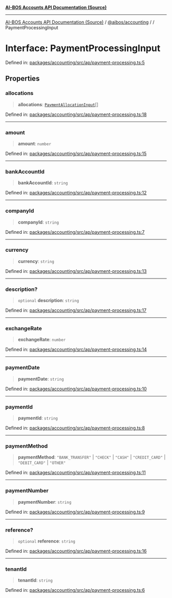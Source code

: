 [**AI-BOS Accounts API Documentation (Source)**](../../../README.md)

***

[AI-BOS Accounts API Documentation (Source)](../../../README.md) / [@aibos/accounting](../README.md) / [](../README.md) / PaymentProcessingInput

# Interface: PaymentProcessingInput

Defined in: [packages/accounting/src/ap/payment-processing.ts:5](https://github.com/pohlai88/accounts/blob/48103fb36d28b2b9bfb33472b6de2f719773cde9/packages/accounting/src/ap/payment-processing.ts#L5)

## Properties

### allocations

> **allocations**: [`PaymentAllocationInput`](PaymentAllocationInput.md)[]

Defined in: [packages/accounting/src/ap/payment-processing.ts:18](https://github.com/pohlai88/accounts/blob/48103fb36d28b2b9bfb33472b6de2f719773cde9/packages/accounting/src/ap/payment-processing.ts#L18)

***

### amount

> **amount**: `number`

Defined in: [packages/accounting/src/ap/payment-processing.ts:15](https://github.com/pohlai88/accounts/blob/48103fb36d28b2b9bfb33472b6de2f719773cde9/packages/accounting/src/ap/payment-processing.ts#L15)

***

### bankAccountId

> **bankAccountId**: `string`

Defined in: [packages/accounting/src/ap/payment-processing.ts:12](https://github.com/pohlai88/accounts/blob/48103fb36d28b2b9bfb33472b6de2f719773cde9/packages/accounting/src/ap/payment-processing.ts#L12)

***

### companyId

> **companyId**: `string`

Defined in: [packages/accounting/src/ap/payment-processing.ts:7](https://github.com/pohlai88/accounts/blob/48103fb36d28b2b9bfb33472b6de2f719773cde9/packages/accounting/src/ap/payment-processing.ts#L7)

***

### currency

> **currency**: `string`

Defined in: [packages/accounting/src/ap/payment-processing.ts:13](https://github.com/pohlai88/accounts/blob/48103fb36d28b2b9bfb33472b6de2f719773cde9/packages/accounting/src/ap/payment-processing.ts#L13)

***

### description?

> `optional` **description**: `string`

Defined in: [packages/accounting/src/ap/payment-processing.ts:17](https://github.com/pohlai88/accounts/blob/48103fb36d28b2b9bfb33472b6de2f719773cde9/packages/accounting/src/ap/payment-processing.ts#L17)

***

### exchangeRate

> **exchangeRate**: `number`

Defined in: [packages/accounting/src/ap/payment-processing.ts:14](https://github.com/pohlai88/accounts/blob/48103fb36d28b2b9bfb33472b6de2f719773cde9/packages/accounting/src/ap/payment-processing.ts#L14)

***

### paymentDate

> **paymentDate**: `string`

Defined in: [packages/accounting/src/ap/payment-processing.ts:10](https://github.com/pohlai88/accounts/blob/48103fb36d28b2b9bfb33472b6de2f719773cde9/packages/accounting/src/ap/payment-processing.ts#L10)

***

### paymentId

> **paymentId**: `string`

Defined in: [packages/accounting/src/ap/payment-processing.ts:8](https://github.com/pohlai88/accounts/blob/48103fb36d28b2b9bfb33472b6de2f719773cde9/packages/accounting/src/ap/payment-processing.ts#L8)

***

### paymentMethod

> **paymentMethod**: `"BANK_TRANSFER"` \| `"CHECK"` \| `"CASH"` \| `"CREDIT_CARD"` \| `"DEBIT_CARD"` \| `"OTHER"`

Defined in: [packages/accounting/src/ap/payment-processing.ts:11](https://github.com/pohlai88/accounts/blob/48103fb36d28b2b9bfb33472b6de2f719773cde9/packages/accounting/src/ap/payment-processing.ts#L11)

***

### paymentNumber

> **paymentNumber**: `string`

Defined in: [packages/accounting/src/ap/payment-processing.ts:9](https://github.com/pohlai88/accounts/blob/48103fb36d28b2b9bfb33472b6de2f719773cde9/packages/accounting/src/ap/payment-processing.ts#L9)

***

### reference?

> `optional` **reference**: `string`

Defined in: [packages/accounting/src/ap/payment-processing.ts:16](https://github.com/pohlai88/accounts/blob/48103fb36d28b2b9bfb33472b6de2f719773cde9/packages/accounting/src/ap/payment-processing.ts#L16)

***

### tenantId

> **tenantId**: `string`

Defined in: [packages/accounting/src/ap/payment-processing.ts:6](https://github.com/pohlai88/accounts/blob/48103fb36d28b2b9bfb33472b6de2f719773cde9/packages/accounting/src/ap/payment-processing.ts#L6)
